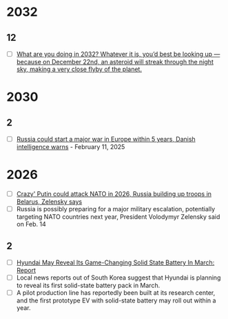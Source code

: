 
# 2032
## 12 
- [ ] [What are you doing in 2032? Whatever it is, you’d best be looking up — because on December 22nd, an asteroid will streak through the night sky, making a very close flyby of the planet.](https://www.supercluster.com/editorial/an-asteroid-stands-a-chance-at-impacting-earth-are-we-prepared)

# 2030
## 2
- [ ] [Russia could start a major war in Europe within 5 years, Danish intelligence warns](https://www.politico.eu/article/russia-war-threat-europe-within-5-years-danish-intelligence-ddis-warns/) - February 11, 2025

# 2026
- [ ] [Crazy' Putin could attack NATO in 2026, Russia building up troops in Belarus, Zelensky says](https://kyivindependent.com/zelensky-warns-of-russian-military-buildup-potential-nato-threat-in-2026/)
- [ ] Russia is possibly preparing for a major military escalation, potentially targeting NATO countries next year, President Volodymyr Zelensky said on Feb. 14
      
## 2
- [ ] [Hyundai May Reveal Its Game-Changing Solid State Battery In March: Report](https://insideevs.com/news/750505/hyundai-solid-state-battery-ev-reveal-march/)
- [ ] Local news reports out of South Korea suggest that Hyundai is planning to reveal its first solid-state battery pack in March.
- [ ] A pilot production line has reportedly been built at its research center, and the first prototype EV with solid-state battery may roll out within a year. 
